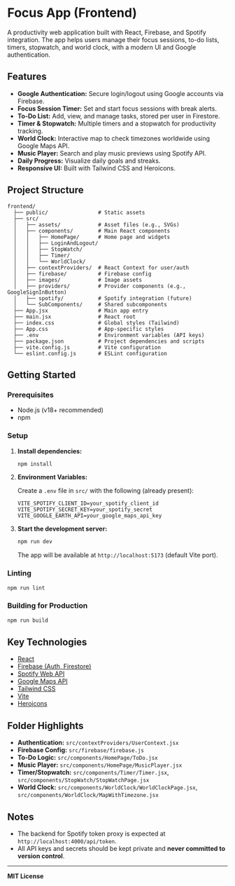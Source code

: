# Focus App (Frontend)

A productivity web application built with React, Firebase, and Spotify integration. The app helps users manage their focus sessions, to-do lists, timers, stopwatch, and world clock, with a modern UI and Google authentication.

## Features

- **Google Authentication:** Secure login/logout using Google accounts via Firebase.
- **Focus Session Timer:** Set and start focus sessions with break alerts.
- **To-Do List:** Add, view, and manage tasks, stored per user in Firestore.
- **Timer & Stopwatch:** Multiple timers and a stopwatch for productivity tracking.
- **World Clock:** Interactive map to check timezones worldwide using Google Maps API.
- **Music Player:** Search and play music previews using Spotify API.
- **Daily Progress:** Visualize daily goals and streaks.
- **Responsive UI:** Built with Tailwind CSS and Heroicons.

## Project Structure

```
frontend/
  ├── public/                # Static assets
  ├── src/
  │   ├── assets/            # Asset files (e.g., SVGs)
  │   ├── components/        # Main React components
  │   │   ├── HomePage/      # Home page and widgets
  │   │   ├── LoginAndLogout/
  │   │   ├── StopWatch/
  │   │   ├── Timer/
  │   │   └── WorldClock/
  │   ├── contextProviders/  # React Context for user/auth
  │   ├── firebase/          # Firebase config
  │   ├── images/            # Image assets
  │   ├── providers/         # Provider components (e.g., GoogleSignInButton)
  │   ├── spotify/           # Spotify integration (future)
  │   └── SubComponents/     # Shared subcomponents
  ├── App.jsx                # Main app entry
  ├── main.jsx               # React root
  ├── index.css              # Global styles (Tailwind)
  ├── App.css                # App-specific styles
  ├── .env                   # Environment variables (API keys)
  ├── package.json           # Project dependencies and scripts
  ├── vite.config.js         # Vite configuration
  └── eslint.config.js       # ESLint configuration
```

## Getting Started

### Prerequisites

- Node.js (v18+ recommended)
- npm

### Setup

1. **Install dependencies:**
   ```sh
   npm install
   ```

2. **Environment Variables:**

   Create a `.env` file in `src/` with the following (already present):

   ```
   VITE_SPOTIFY_CLIENT_ID=your_spotify_client_id
   VITE_SPOTIFY_SECRET_KEY=your_spotify_secret
   VITE_GOOGLE_EARTH_API=your_google_maps_api_key
   ```

3. **Start the development server:**
   ```sh
   npm run dev
   ```

   The app will be available at `http://localhost:5173` (default Vite port).

### Linting

```sh
npm run lint
```

### Building for Production

```sh
npm run build
```

## Key Technologies

- [React](https://react.dev/)
- [Firebase (Auth, Firestore)](https://firebase.google.com/)
- [Spotify Web API](https://developer.spotify.com/documentation/web-api)
- [Google Maps API](https://developers.google.com/maps/documentation)
- [Tailwind CSS](https://tailwindcss.com/)
- [Vite](https://vitejs.dev/)
- [Heroicons](https://heroicons.com/)

## Folder Highlights

- **Authentication:** `src/contextProviders/UserContext.jsx`
- **Firebase Config:** `src/firebase/firebase.js`
- **To-Do Logic:** `src/components/HomePage/ToDo.jsx`
- **Music Player:** `src/components/HomePage/MusicPlayer.jsx`
- **Timer/Stopwatch:** `src/components/Timer/Timer.jsx`, `src/components/StopWatch/StopWatchPage.jsx`
- **World Clock:** `src/components/WorldClock/WorldClockPage.jsx`, `src/components/WorldClock/MapWithTimezone.jsx`

## Notes

- The backend for Spotify token proxy is expected at `http://localhost:4000/api/token`.
- All API keys and secrets should be kept private and **never committed to version control**.

---

**MIT License**
